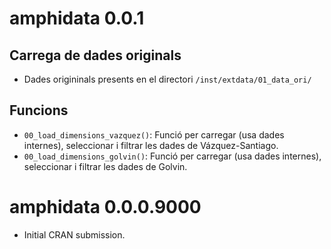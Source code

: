 # amphidata 0.0.1

## Carrega de dades originals
* Dades origininals presents en el directori `/inst/extdata/01_data_ori/`

## Funcions
* `00_load_dimensions_vazquez()`: Funció per carregar (usa dades internes), seleccionar i filtrar les dades de Vázquez-Santiago.
* `00_load_dimensions_golvin()`: Funció per carregar (usa dades internes), seleccionar i filtrar les dades de Golvin.

# amphidata 0.0.0.9000

* Initial CRAN submission.
